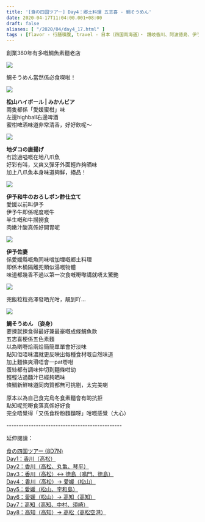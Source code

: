 ```yaml
---
title: '[食の四国ツアー] Day4：郷土料理 五志喜 - 鯛そうめん'
date: 2020-04-17T11:04:00.001+08:00
draft: false
aliases: [ "/2020/04/day4_17.html" ]
tags : [flavor - 行膳積腹, travel - 日本（四国南海道）・ 讚岐香川、阿波徳島、伊予愛媛、土佐高知, flavor - 飲！]
---
```


創業380年有多嘅鯛魚素麵老店  

![](/images/shikoku4g.jpg)

鯛そうめん當然係必食㗎啦！  

![](https://y3muig.ch.files.1drv.com/y4mngy8h7ffRLX-ufRDrDIyxLyJdL0IFxw3j-x18_k0GlGaWDHvyjhj79rBK_-8nqEy_HBIJ3hCRlPPpJ2U1WQcOYHzcfsnjrpwGWCDl9KCFUDdviCbvwNPMBPkh_ICVzKDxqrQ9ETKLjByzhSb1lIL3yavsuVP2rktcTiyOAXGMFvhoH8vib8NJoZ2khcQD6kn-CvwrmUgBdX7iyaoIOGx5w?width=660&height=372&cropmode=none)

**松山ハイボール | みかんビア**  
兩隻都係「愛媛蜜柑」味  
左邊highball右邊啤酒  
蜜柑啤酒味道非常清香，好好飲呢～  

![](https://y3mvig.ch.files.1drv.com/y4mqqb-jO9oUdwzxmQ7c-tOVrtKJd7tKq9ZnmQjoQ7p8mZOgxTIhMwaGWJkunDP3H9XJK5ZHcKPULZXHaasjU3-MkGVj7P8HkHCJ4NU6lUR_uqFrlomeQt42HB7KbttmY51Vk_9mzLUgico3GimPuGT0s2WH-nWkpTNdJFb3qohYR683NfQNVHV6vJsSAQivDTGhuQpheHdc3W6aiwgzIunlg?width=660&height=372&cropmode=none)

**地ダコの唐揚げ**  
冇諗過嗌嘅在地八爪魚  
好彩有叫，又爽又彈牙外面輕炸夠晒味  
加上八爪魚本身味道夠鮮，絕品！  

![](https://y3mtig.ch.files.1drv.com/y4mbo6NkotrxsZ0ceaiNexIkVk2MF_vm6pKHQgYvS8xcPIvgUuBIDIRqZ33qRWf4_TaiuA6toqvYkG6iVqskNd3ggseFzqh8rT6e7A-KA0qh0SoVO_Di8lDcsfwYp4OKMTQg_qk0FuJ9AZCLxKTvJ0sJBc5QbOcBj5zHsJyVaEXOlK5aBbZ52x_iOB8fR5NVKnQ4saex7ixCImVLWMBr1pk9w?width=660&height=372&cropmode=none)

**伊予和牛のおろしポン酢仕立て**  
愛媛以前叫伊予  
伊予牛即係呢度嘅牛  
半生嘅和牛撈撈食  
肉嫩汁酸真係好開胃呢  

![](https://y3msig.ch.files.1drv.com/y4mEq6c2xtZxDbewaFu1y0VD4j71yGa5EMpHIWpkVi3Uo5x_Yafqqz3FG2v09XzdB_2G2GWGEpILBK6hYigyPY0VUK0kI0nlcGc8kv3usr4b8L8Am1p5x2dsz2G-uqU3a_iPsShKNzKlyd3Um_Ji-5QogvO5N2ESPMfE29DfqnwsjPOfNji3uRct9_6Xbfn5kaf9l--3OFP7SPBCPdkQV-_TQ?width=660&height=372&cropmode=none)

**伊予佐妻**  
係愛媛縣嘅魚同味噌加埋嘅郷土料理  
即係木桶隔離兜類似湯嘅物體  
味道都幾香不過以第一次食嘅嘢嚟講就唔太驚艷  

![](https://y3mnig.ch.files.1drv.com/y4m_h_6b_B2aLkiJz4evbzyUMM_J082iXerEGjlH9pHLZJhAfucRcuoCmPPDK6C6TYTTGG3L_ldHnn6fWDn8l5oDUn52Jhx_8-Ft9xX_BNrlR7J3-FqGtVc0YZEWQ-3hN-qCd0Nuwse68h73wdkIPmQT2BXFo8XwGDBddqmxQMU7_pFRXXgvVf57RFoVany3OaflzeoXKq6kYI35k8CQHZN7Q?width=660&height=372&cropmode=none)

兜飯粒粒亮澤發晒光咁，靚到吖...  

![](https://y3mpig.ch.files.1drv.com/y4mJHv1rKBmjfy34VA-MkDDdB6RpqGTr03d72GUiyCAes9gWQd4gYypXckKB8mcN6CDikjbIzbt13ee6qBMg2gCLZbOPfgOeWMhcp85Ya77rQRtcud28RxMqcPX9_PRquhGmBtA2Ir-Qbl7MGcuVBqNPUNeXXwWXMyjE0UTs4_ESWt6eXXNah7at79yWeMjYNEtno0f9n2LjQ0-OlK9xqglgQ?width=660&height=372&cropmode=none)

**鯛そうめん （姿身）**  
要揀就揀食得最好兼最豪嘅成條鯛魚款  
五志喜梗係五色素麵  
以為啲嘢烚兩烚簡簡單單會好淡味  
點知佢唔味濃就更反映出每種食材嘅自然味道  
加上麵條爽滑唔會一pat嘢咁  
蛋絲都有調味仲切到麵條咁幼  
輕輕沾過麵汁已經夠晒味  
條鯛新鮮味道同肉質都無可挑剔，太完美喇  
  
  
原本以為自己食完烏冬食素麵會有啲抗拒  
點知呢兜嘢食落真係好好食  
完全唔覺得「又係食粉粉麵麵呀」咁嘅感覺（大心）

  
\-----------------------------------------------  
  

延伸閱讀：

[食の四国ツアー (8D7N)](https://www.hidie.net/2020/05/8d7n.html)  
[Day1：香川（高松）](https://www.hidie.net/2017/08/day1.html)  
[Day2：香川（高松、丸亀、琴平）](https://www.hidie.net/2017/08/day2.html)  
[Day3：香川（高松）↔ 徳島（鳴門、徳島）](https://www.hidie.net/2017/08/day3.html)  
[Day4：香川（高松）→ 愛媛（松山）](https://www.hidie.net/2017/08/day4.html)  
[Day5：愛媛（松山、宇和島）](https://www.hidie.net/2017/08/day5.html)  
[Day6：愛媛（松山）→ 高知（高知）](https://www.hidie.net/2017/08/day6.html)  
[Day7：高知（高知、中村、須崎）](https://www.hidie.net/2017/08/day7.html)  
[Day8：高知（高知）→ 高松（高松空港）](https://www.hidie.net/2017/08/day8.html)
